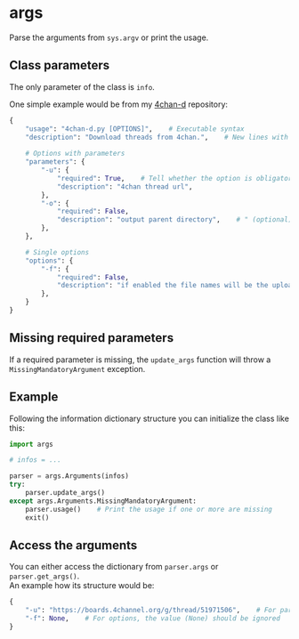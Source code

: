 # args
Parse the arguments from `sys.argv` or print the usage.

## Class parameters
The only parameter of the class is `info`.

One simple example would be from my [4chan-d](https://github.com/AleK3y/4chan-d) repository:
```python
{
    "usage": "4chan-d.py [OPTIONS]",    # Executable syntax
    "description": "Download threads from 4chan.",    # New lines with "\n" are automatically formatted
  
    # Options with parameters
    "parameters": {
        "-u": {
            "required": True,    # Tell whether the option is obligatory or not
            "description": "4chan thread url",
        },
        "-o": {
            "required": False,
            "description": "output parent directory",    # " (optional)" will be appended if it isn't required
        },
    },

    # Single options
    "options": {
        "-f": {
            "required": False,
            "description": "if enabled the file names will be the uploaded ones",
        },
    }
}
```

## Missing required parameters
If a required parameter is missing, the `update_args` function will throw a `MissingMandatoryArgument` exception.

## Example
Following the information dictionary structure you can initialize the class like this:
```python
import args

# infos = ...

parser = args.Arguments(infos)
try:
    parser.update_args()
except args.Arguments.MissingMandatoryArgument:
    parser.usage()    # Print the usage if one or more are missing
    exit()
```

## Access the arguments
You can either access the dictionary from `parser.args` or `parser.get_args()`. \
An example how its structure would be:
```python
{
    "-u": "https://boards.4channel.org/g/thread/51971506",    # For parameters
    "-f": None,    # For options, the value (None) should be ignored
}
```
